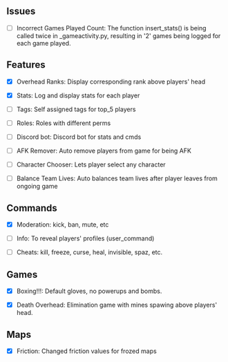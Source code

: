 ## Issues
- [ ] Incorrect Games Played Count: The function insert_stats() is being called twice in _gameactivity.py, resulting in '2' games being logged for each game played.


## Features
- [x] Overhead Ranks: Display corresponding rank above players' head
- [x] Stats: Log and display stats for each player
- [ ] Tags: Self assigned tags for top_5 players
- [ ] Roles: Roles with different perms 
- [ ] Discord bot: Discord bot for stats and cmds
- [ ] AFK Remover: Auto remove players from game for being AFK
- [ ] Character Chooser: Lets player select any character
- [ ] Balance Team Lives: Auto balances team lives after player leaves from ongoing game


## Commands
- [x] Moderation: kick, ban, mute, etc
- [ ] Info: To reveal players' profiles (user_command)
- [ ] Cheats: kill, freeze, curse, heal, invisible, spaz, etc.


## Games
- [x] Boxing!!!: Default gloves, no powerups and bombs.
- [x] Death Overhead: Elimination game with mines spawing above players' head.


## Maps
- [x] Friction: Changed friction values for frozed maps